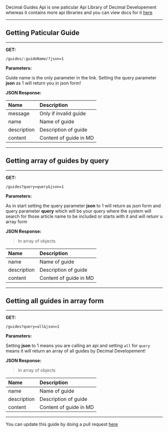 Decimal Guides Api is one paticular Api Library of Decimal Developement whereas it contains more api libraries and you can view docs for it [here](https://decimaldev.repl.co/guides/decimal-api)

---

## Getting Paticular Guide

---

**GET:**

```
/guides/:guideName/?json=1
```

**Parameters:**


Guide name is the only parameter in the link. Setting the query parameter **json** as 1 will return you in json form!


**JSON Response:**


| Name         | Description               |
|:-------------|:--------------------------|
| message      | Only if invalid guide     |
| name         | Name of guide             |
| description  | Description of guide      |
| content      | Content of guide in MD    |

---

## Getting array of guides by query

---

**GET:**

```
/guides?query=query&json=1
```

**Parameters:**

As in start setting the query parameter **json** to 1 will return as json form and query parameter **query** which will be your query where the system will search for those article name to be included or starts with it and will retunr u array form

**JSON Response:**

> In array of objects

| Name         | Description               |
|:-------------|:--------------------------|
| name         | Name of guide             |
| description  | Description of guide      |
| content      | Content of guide in MD    |

---

## Getting all guides in array form

---

**GET:**

```
/guides?query=all&json=1
```

**Parameters:**

Setting **json** to 1 means you are calling an api and setting `all` for `query` means it will return an array of all guides by Decimal Developement!

**JSON Response:**

> In array of objects

| Name         | Description               |
|:-------------|:--------------------------|
| name         | Name of guide             |
| description  | Description of guide      |
| content      | Content of guide in MD    |

---

You can update this guide by doing a pull request [here](https://github.com/Scientific-Guy/decimaldev/blob/master/guides/api/decimal-guides-api.md)
